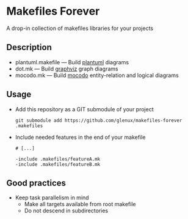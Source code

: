 # Makefiles Forever

A drop-in collection of makefiles libraries for your projects

## Description

* plantuml.makefile — Build [plantuml](https://plantuml.com/) diagrams
* dot.mk — Build [graphviz](https://graphviz.org/) graph diagrams
* mocodo.mk — Build [mocodo](http://mocodo.wingi.net/) entity-relation and logical diagrams

## Usage

* Add this repository as a GIT submodule of your project
  ```
  git submodule add https://github.com/glenux/makefiles-forever .makefiles
  ```
* Include needed features in the end of your makefile
  ```
  # [...]

  -include .makefiles/featureA.mk
  -include .makefiles/featureB.mk  
  ```
## Good practices

* Keep task parallelism in mind
  * Make all targets available from root makefile 
  * Do not descend in subdirectories


